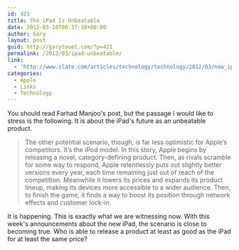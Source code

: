 ```yaml
---
id: 421
title: The iPad Is Unbeatable
date: 2012-03-10T00:37:18+00:00
author: Gary
layout: post
guid: http://garytouet.com/?p=421
permalink: /2012/03/ipad-unbeatable/
link:
  - 'http://www.slate.com/articles/technology/technology/2012/03/new_ipad_how_apple_s_tablet_strategy_parallels_its_unbeatable_ipod_success_.single.html#'
categories:
  - Apple
  - Links
  - Technology
---
```

You should read Farhad Manjoo's post, but the passage I would like to stress is the following. It is about the iPad's future as an unbeatable product.
<blockquote>The other potential scenario, though, is far less optimistic for Apple’s competitors. It’s the iPod model. In this story, Apple begins by releasing a novel, category-defining product. Then, as rivals scramble for some way to respond, Apple relentlessly puts out slightly better versions every year, each time remaining just out of reach of the competition. Meanwhile it lowers its prices and expands its product lineup, making its devices more accessible to a wider audience. Then, to finish the game, it finds a way to boost its position through network effects and customer lock-in.</blockquote>

It is happening. This is exactly what we are witnessing now. With this week's announcements about the new iPad, the scenario is close to becoming true. Who is able to release a product at least as good as the iPad for at least the same price?